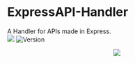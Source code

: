 # ExpressAPI-Handler
A Handler for APIs made in Express.<br>
<a href="https://discord.com/users/427109850368049162"><img src="https://img.shields.io/badge/Discord-7289DA?style=for-the-badge&logo=discord&logoColor=black"/></a>
![Version](https://img.shields.io/badge/version-1.0.0-05122A?style=for-the-badge)
<center><img src="https://media.discordapp.net/attachments/774290264764055582/893049042471370752/1632989865295.png" height: auto width:650></center>